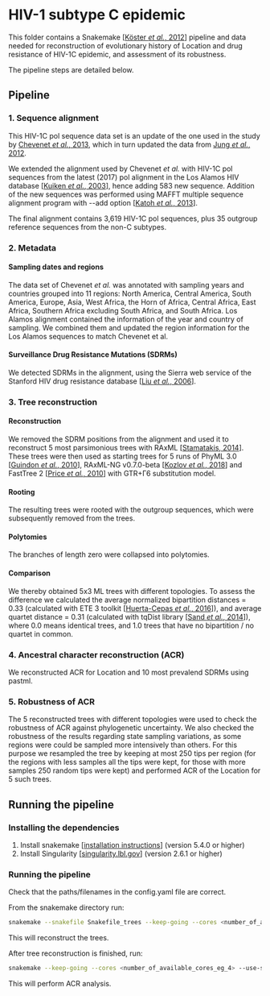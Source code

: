 # HIV-1 subtype C epidemic

This folder contains a Snakemake [[Köster *et al.*, 2012](https://doi.org/10.1093/bioinformatics/bts480)] pipeline and data 
needed for reconstruction of evolutionary history of Location and drug resistance of HIV-1C epidemic, and assessment of its robustness.

The pipeline steps are detailed below.

## Pipeline

### 1. Sequence alignment
This HIV-1C pol sequence data set is an update of the one used in the study by [Chevenet *et al.*, 2013](https://doi.org/10.1093/bioinformatics/btt010), 
which in turn updated the data from [Jung *et al.*, 2012](https://doi.org/10.1371/journal.pone.0033579).

We extended the alignment used by Chevenet *et al.* with HIV-1C pol sequences from the latest (2017) pol alignment 
in the Los Alamos HIV database [[Kuiken *et al.*, 2003](https://www.ncbi.nlm.nih.gov/pmc/articles/PMC2613779/)], 
hence adding 583 new sequence. Addition of the new sequences was performed using 
MAFFT multiple sequence alignment program with --add option [[Katoh *et al.*, 2013](http://doi.org/10.1093/molbev/mst010)]. 

The final alignment contains 3,619 HIV-1C pol sequences, plus 35 outgroup reference sequences from the non-C subtypes. 

### 2. Metadata
#### Sampling dates and regions
The data set of Chevenet *et al.* was annotated with sampling years 
and countries grouped into 11 regions: North America, Central America, South America, Europe, Asia, West Africa, 
the Horn of Africa, Central Africa, East Africa, Southern Africa excluding South Africa, and South Africa. 
Los Alamos alignment contained the information of the year and country of sampling. 
We combined them and updated the region information for the Los Alamos sequences to match Chevenet et al.
#### Surveillance Drug Resistance Mutations (SDRMs)
We detected SDRMs in the alignment, using the Sierra web service of 
the Stanford HIV drug resistance database [[Liu *et al.*, 2006](http://doi.org/10.1086/503914)]. 


### 3. Tree reconstruction

#### Reconstruction
We removed the SDRM positions from the alignment 
and used it to reconstruct 5 most parsimonious trees with RAxML [[Stamatakis, 2014](https://doi.org/10.1093/bioinformatics/btu033)]. 
These trees were then used as starting trees for 5 runs of PhyML 3.0 [[Guindon *et al.*, 2010](https://doi.org/10.1093/sysbio/syq010)], 
RAxML-NG v0.7.0-beta [[Kozlov *et al.*, 2018](https://doi.org/10.1101/447110)] and FastTree 2 [[Price *et al.*, 2010](https://doi.org/10.1371/journal.pone.0009490)] 
with GTR+Γ6 substitution model. 

#### Rooting
The resulting trees were rooted with the outgroup sequences, which were subsequently removed from the trees. 

#### Polytomies
The branches of length zero were collapsed into polytomies. 

#### Comparison
We thereby obtained 5x3 ML trees with different topologies. 
To assess the difference we calculated the average normalized bipartition distances = 0.33 (calculated with ETE 3 toolkit [[Huerta-Cepas *et al.*, 2016](http://doi.org/10.1093/molbev/msw046)]), 
and average quartet distance = 0.31 (calculated with tqDist library [[Sand *et al.*, 2014](http://doi.org/10.1093/bioinformatics/btu157)]), 
where 0.0 means identical trees, and 1.0 trees that have no bipartition / no quartet in common. 

### 4. Ancestral character reconstruction (ACR)
We reconstructed ACR for Location and 10 most prevalend SDRMs using pastml.

### 5. Robustness of ACR

The 5 reconstructed trees with different topologies were used to check the robustness of ACR against phylogenetic uncertainty.
We also checked the robustness of the results regarding state sampling variations, 
as some regions were could be sampled more intensively than others. 
For this purpose we resampled the tree by keeping at most 250 tips per region 
(for the regions with less samples all the tips were kept, for those with more samples 250 random tips were kept) 
and performed ACR of the Location for 5 such trees.

## Running the pipeline

### Installing the dependencies

1. Install snakemake [[installation instructions](https://snakemake.readthedocs.io/en/stable/getting_started/installation.html)] (version 5.4.0 or higher)
1. Install Singularity [[singularity.lbl.gov](https://singularity.lbl.gov/)] (version 2.6.1 or higher)

### Running the pipeline
Check that the paths/filenames in the config.yaml file are correct.

From the snakemake directory run:
```bash
snakemake --snakefile Snakefile_trees --keep-going --cores <number_of_available_cores_eg_4> --use-singularity --singularity-prefix ~/.singularity --singularity-args "--home ~"
```

This will reconstruct the trees.

After tree reconstruction is finished, run:
```bash
snakemake --keep-going --cores <number_of_available_cores_eg_4> --use-singularity --singularity-prefix ~/.singularity --singularity-args "--home ~"
```

This will perform ACR analysis.

